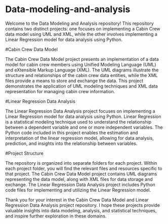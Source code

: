 # Data-modeling-and-analysis

Welcome to the Data Modeling and Analysis repository! 
This repository contains two distinct projects: one focuses on implementing a Cabin Crew data model 
using UML and XML, while the other involves implementing a Linear Regression model for data analysis using Python.

#Cabin Crew Data Model

The Cabin Crew Data Model project presents an implementation of a data model for cabin crew members using 
Unified Modeling Language (UML) and eXtensible Markup Language (XML). The UML diagrams illustrate the structure 
and relationships of the cabin crew data entities, while the XML files provide a means to store and exchange the data. 
This project demonstrates the application of UML modeling techniques and XML data representation for managing cabin crew information.

#Linear Regression Data Analysis

The Linear Regression Data Analysis project focuses on implementing a Linear Regression model for data analysis using Python. Linear Regression 
is a statistical modeling technique used to understand the relationship between a dependent variable and one or more independent variables. 
The Python code included in this project enables the estimation and interpretation of the linear regression model, allowing for data analysis, 
prediction, and insights into the relationship between variables.

#Project Structure

The repository is organized into separate folders for each project. Within each project folder, you will find the relevant files and 
resources specific to that project. The Cabin Crew Data Model project contains UML diagrams representing the data model, along with XML 
files for data storage and exchange. The Linear Regression Data Analysis project includes Python code files for implementing and utilizing 
the Linear Regression model.



Thank you for your interest in the Cabin Crew Data Model and Linear Regression Data Analysis project repository. I hope these projects 
provide valuable insights into data modeling, analysis, and statistical techniques, and inspire further exploration in these domains.
